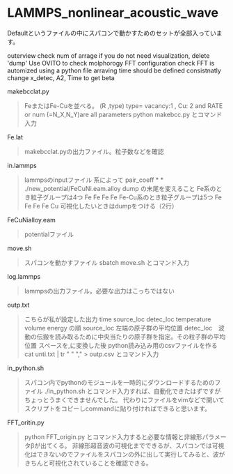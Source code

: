 # LAMMPS_nonlinear_acoustic_wave
Defaultというファイルの中にスパコンで動かすためのセットが全部入っています。

outerview
check num of arrage
if you do not need visualization, delete 'dump'
Use OVITO to check molphorogy
FFT configuration check
FFT is automized using a python file
arraving time should be defined consistnatly
change x_detec, A2, Time to get beta

makebcclat.py
>FeまたはFe-Cuを並べる。
(R ,type) type= vacancy:1 , Cu: 2
and RATE or num (=N_X,N_Y)are all parameters
python makebcc.py
とコマンド入力

Fe.lat
>makebcclat.pyの出力ファイル。粒子数などを確認

in.lammps
>lammpsのinputファイル
系によって
pair_coeff  * * ./new_potential/FeCuNi.eam.alloy
dump
の末尾を変えること
Fe系のとき粒子グループは4つ 
Fe Fe Fe Fe 
Fe-Cu系のとき粒子グループは5つ
Fe Fe Fe Fe Cu
可視化したいときはdumpをつける（2行）

FeCuNialloy.eam
>potentialファイル

move.sh
>スパコンを動かすファイル
sbatch move.sh
とコマンド入力

log.lammps
>lammpsの出力ファイル。必要な出力はこっちではない

outp.txt
>こちらが私が設定した出力
time source_loc detec_loc temperature volume energy の順
source_loc 左端の原子群の平均位置
detec_loc　波動の伝搬を読み取るために中央当たりの原子群を指定。その粒子群の平均位置
スペースを,に変換した後
python読み込み用のcsvファイルを作る
cat unti.txt | tr " " "," > outp.csv 
とコマンド入力

in_python.sh
>スパコン内でpythonのモジュールを一時的にダウンロードするためのファイル
./in_python.sh
とコマンド入力すれば、自動化できたはずですがちょっとうまくできませんでした。
代わりにファイルをvimなどで開いてスクリプトをコピーしcommandに貼り付ければできると思います。

FFT_oritin.py
> python FFT_origin.py
とコマンド入力すると必要な情報と非線形パラメータβが出てくる。
非線形超音波の可視化までできるが、スパコンでは可視化はできないのでファイルをスパコンの外に出して実行してみると、波がきちんと可視化されていることを確認できる。


